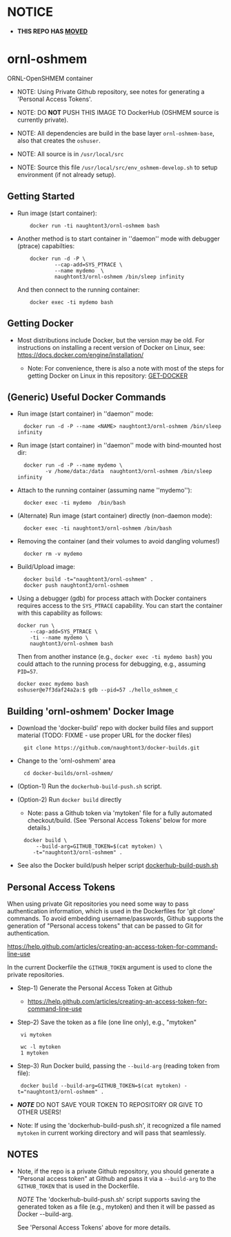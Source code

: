 NOTICE
======

 - **THIS REPO HAS [MOVED](./MOVED.md)**


ornl-oshmem
================

ORNL-OpenSHMEM container

 - NOTE: Using Private Github repository, see notes for
         generating a 'Personal Access Tokens'.

 - NOTE: DO **NOT** PUSH THIS IMAGE TO DockerHub
         (OSHMEM source is currently private).

 - NOTE: All dependencies are build in the base layer `ornl-oshmem-base`,
         also that creates the `oshuser`.

 - NOTE: All source is in `/usr/local/src`

 - NOTE: Source this file `/usr/local/src/env_oshmem-develop.sh` to setup
         environment (if not already setup).

Getting Started
---------------

- Run image (start container):

    ```
        docker run -ti naughtont3/ornl-oshmem bash
    ```


- Another method is to start container in ''daemon'' mode
  with debugger (ptrace) capabilties:

    ```
        docker run -d -P \
                --cap-add=SYS_PTRACE \
                --name mydemo  \
                naughtont3/ornl-oshmem /bin/sleep infinity
    ```

  And then connect to the running container:

    ```
        docker exec -ti mydemo bash
    ```


Getting Docker
--------------
- Most distributions include Docker, but the version may be old.  For
  instructions on installing a recent version of Docker on Linux,
  see: https://docs.docker.com/engine/installation/

  - Note: For convenience, there is also a note with most of the steps for
    getting Docker on Linux in this repository: [GET-DOCKER](GET-DOCKER)



(Generic) Useful Docker Commands
--------------------------------
- Run image (start container) in ''daemon'' mode:

  ```
    docker run -d -P --name <NAME> naughtont3/ornl-oshmem /bin/sleep infinity
  ```

- Run image (start container) in ''daemon'' mode with bind-mounted host dir:

  ```
    docker run -d -P --name mydemo \
           -v /home/data:/data  naughtont3/ornl-oshmem /bin/sleep infinity
  ```

- Attach to the running container (assuming name ''mydemo''):

  ```
    docker exec -ti mydemo  /bin/bash
  ```

- (Alternate) Run image (start container) directly (non-daemon mode):

  ```
    docker exec -ti naughtont3/ornl-oshmem /bin/bash
  ```

- Removing the container (and their volumes to avoid dangling volumes!)

  ```
    docker rm -v mydemo
  ```

- Build/Upload image:

  ```
    docker build -t="naughtont3/ornl-oshmem" .
    docker push naughtont3/ornl-oshmem
  ```

- Using a debugger (gdb) for process attach with Docker containers requires
  access to the `SYS_PTRACE` capability.  You can start the container with
  this capability as follows:

    ```
    docker run \
        --cap-add=SYS_PTRACE \
        -ti --name mydemo \
        naughtont3/ornl-oshmem bash
    ```

  Then from another instance (e.g., `docker exec -ti mydemo bash`) you
  could attach to the running process for debugging, e.g., assuming `PID=57`.

    ```
    docker exec mydemo bash
    oshuser@e7f3daf24a2a:$ gdb --pid=57 ./hello_oshmem_c
    ```


Building 'ornl-oshmem' Docker Image
---------------------------------------
- Download the 'docker-build' repo with docker build files and support material
  (TODO: FIXME - use proper URL for the docker files)

  ```
    git clone https://github.com/naughtont3/docker-builds.git
  ```

- Change to the 'ornl-oshmem' area

  ```
    cd docker-builds/ornl-oshmem/
  ```

- (Option-1) Run the `dockerhub-build-push.sh` script.

- (Option-2) Run `docker build` directly
   - Note: pass a Github token via 'mytoken' file for a
           fully automated checkout/build. 
           (See 'Personal Access Tokens' below for more details.)

  ```
    docker build \
        --build-arg=GITHUB_TOKEN=$(cat mytoken) \
       -t="naughtont3/ornl-oshmem" .
  ```

- See also the Docker build/push helper script [dockerhub-build-push.sh](dockerhub-build-push.sh)


Personal Access Tokens
----------------------

When using private Git repositories you need some way to pass authentication
information, which is used in the Dockerfiles for 'git clone' commands.
To avoid embedding username/passwords, Github supports the generation of
"Personal access tokens" that can be passed to Git for authentication.

  https://help.github.com/articles/creating-an-access-token-for-command-line-use

In the current Dockerfile the ```GITHUB_TOKEN``` argument is used to clone
the private repositories.

- Step-1) Generate the Personal Access Token at Github
    - https://help.github.com/articles/creating-an-access-token-for-command-line-use

- Step-2) Save the token as a file (one line only), e.g., "mytoken"

   ```
    vi mytoken

    wc -l mytoken
    1 mytoken
   ```

- Step-3) Run Docker build, passing the  ```--build-arg``` (reading token from file):

   ```
    docker build --build-arg=GITHUB_TOKEN=$(cat mytoken) -t="naughtont3/ornl-oshmem" .
   ```

- ***NOTE*** DO NOT SAVE YOUR TOKEN TO REPOSITORY OR GIVE TO OTHER USERS!

- Note: If using the  'dockerhub-build-push.sh', it recognized a file named
    ```mytoken``` in current working directory and will pass that seamlessly.


NOTES
-----
- Note, if the repo is a private Github repository,
  you should generate a "Personal access token" at Github
  and pass it via a ```--build-arg``` to the ```GITHUB_TOKEN```
  that is used in the Dockerfile.

  *NOTE* The 'dockerhub-build-push.sh' script supports
  saving the generated token as a file (e.g., mytoken)
  and then it will be passed as Docker --build-arg.

  See 'Personal Access Tokens' above for more details.


